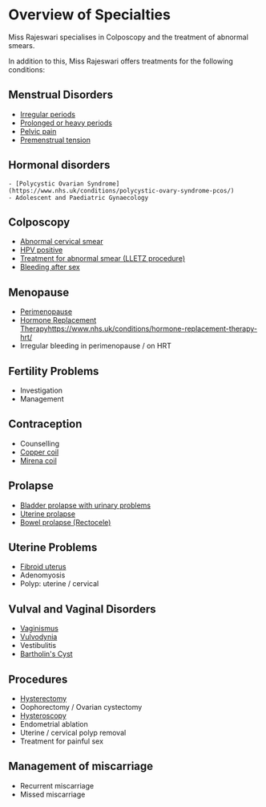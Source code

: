 # Overview of Specialties

Miss Rajeswari specialises in Colposcopy and the treatment of abnormal smears.

In addition to this, Miss Rajeswari offers treatments for the following conditions:

## Menstrual Disorders

- [Irregular periods](https://www.nhs.uk/conditions/irregular-periods/)
- [Prolonged or heavy periods](https://www.nhs.uk/conditions/heavy-periods/)
- [Pelvic pain](https://www.nhs.uk/conditions/pelvic-pain/)
- [Premenstrual tension](https://www.nhs.uk/conditions/pre-menstrual-syndrome/)

## Hormonal disorders

    - [Polycystic Ovarian Syndrome](https://www.nhs.uk/conditions/polycystic-ovary-syndrome-pcos/)
    - Adolescent and Paediatric Gynaecology

## Colposcopy

- [Abnormal cervical smear](https://www.nhs.uk/conditions/cervical-screening/your-results/)
- [HPV positive](https://www.nhs.uk/conditions/cervical-screening/your-results/)
- [Treatment for abnormal smear (LLETZ procedure)](https://www.nhs.uk/conditions/colposcopy/what-happens/)
- [Bleeding after sex](https://www.nhs.uk/common-health-questions/womens-health/what-causes-a-woman-to-bleed-after-sex/)

## Menopause

- [Perimenopause](https://www.nhs.uk/conditions/menopause/)
- [Hormone Replacement Therapy]()https://www.nhs.uk/conditions/hormone-replacement-therapy-hrt/
- Irregular bleeding in perimenopause / on HRT

## Fertility Problems

- Investigation
- Management

## Contraception

- Counselling
- [Copper coil](https://www.nhs.uk/conditions/contraception/iud-coil/)
- [Mirena coil](https://www.nhs.uk/conditions/contraception/ius-intrauterine-system/)

## Prolapse

- [Bladder prolapse with urinary problems](https://www.nhs.uk/conditions/pelvic-organ-prolapse/)
- [Uterine prolapse](https://www.nhs.uk/conditions/pelvic-organ-prolapse/)
- [Bowel prolapse (Rectocele)](https://www.nhs.uk/conditions/pelvic-organ-prolapse/)

## Uterine Problems

- [Fibroid uterus](https://www.nhs.uk/conditions/fibroids/)
- Adenomyosis
- Polyp: uterine / cervical

## Vulval and Vaginal Disorders

- [Vaginismus](https://www.nhs.uk/conditions/vaginismus/)
- [Vulvodynia](https://www.nhs.uk/conditions/vulvodynia/)
- Vestibulitis
- [Bartholin's Cyst](https://www.nhs.uk/conditions/bartholins-cyst/)

## Procedures

- [Hysterectomy](https://www.nhs.uk/conditions/hysterectomy/)
- Oophorectomy / Ovarian cystectomy
- [Hysteroscopy](https://www.nhs.uk/conditions/hysteroscopy/)
- Endometrial ablation
- Uterine / cervical polyp removal
- Treatment for painful sex

## Management of miscarriage

- Recurrent miscarriage
- Missed miscarriage
